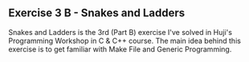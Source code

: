 ## Exercise 3 B - Snakes and Ladders
Snakes and Ladders is the 3rd (Part B) exercise I've solved in Huji's Programming Workshop in C & C++ course.
The main idea behind this exercise is to get familiar with Make File and Generic Programming.
